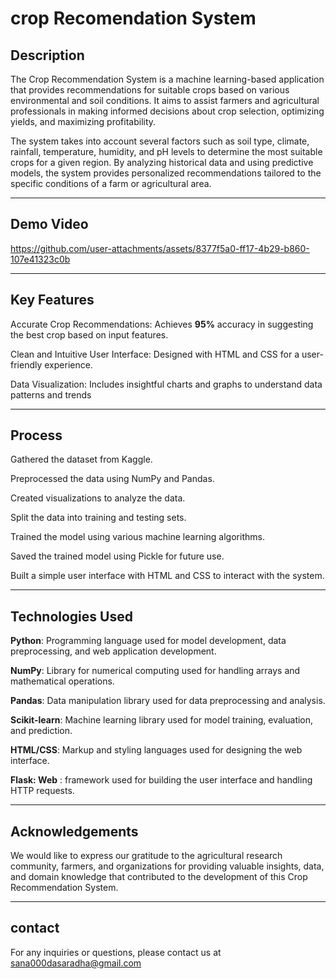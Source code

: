 # crop Recomendation System

## **Description**
The Crop Recommendation System is a machine learning-based application that provides recommendations for suitable crops based on various environmental and soil conditions. It aims to assist farmers and agricultural professionals in making informed decisions about crop selection, optimizing yields, and maximizing profitability.

The system takes into account several factors such as soil type, climate, rainfall, temperature, humidity, and pH levels to determine the most suitable crops for a given region. By analyzing historical data and using predictive models, the system provides personalized recommendations tailored to the specific conditions of a farm or agricultural area.

------------

## **Demo Video**



https://github.com/user-attachments/assets/8377f5a0-ff17-4b29-b860-107e41323c0b




-----------
## **Key Features**
Accurate Crop Recommendations: Achieves **95%** accuracy in suggesting the best crop based on input features.

Clean and Intuitive User Interface: Designed with HTML and CSS for a user-friendly experience.

Data Visualization: Includes insightful charts and graphs to understand data patterns and trends

-----

## **Process**
Gathered the dataset from Kaggle.

Preprocessed the data using NumPy and Pandas.

Created visualizations to analyze the data.

Split the data into training and testing sets.

Trained the model using various machine learning algorithms.

Saved the trained model using Pickle for future use.

Built a simple user interface with HTML and CSS to interact with the system.

-------

## **Technologies Used**

**Python**: Programming language used for model development, data preprocessing, and web application development. 

**NumPy**: Library for numerical computing used for handling arrays and mathematical operations.

**Pandas**: Data manipulation library used for data preprocessing and analysis.

**Scikit-learn**: Machine learning library used for model training, evaluation, and prediction. 

**HTML/CSS**: Markup and styling languages used for designing the web interface.

**Flask: Web** : framework used for building the user interface and handling HTTP requests. 

--------
## **Acknowledgements**
We would like to express our gratitude to the agricultural research community, farmers, and organizations for providing valuable insights, data, and domain knowledge that contributed to the development of this Crop Recommendation System.

-----
## **contact**

For any inquiries or questions, please contact us at sana000dasaradha@gmail.com
